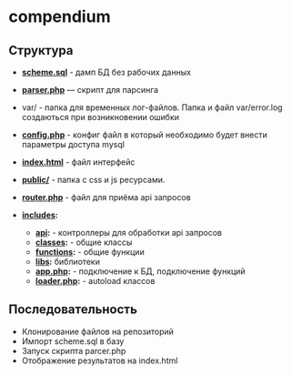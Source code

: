 # compendium

## Структура

* **[scheme.sql](scheme.sql)** - дамп БД без рабочих данных
* **[parser.php](parser.php)** — скрипт для парсинга
* var/ - папка для временных лог-файлов. Папка и файл var/error.log создаються при возникновении ошибки
* **[config.php](includes/config/config.php)** - конфиг файл в который необходимо будет внести параметры доступа mysql

* **[index.html](index.html)** - файл интерфейс
* **[public/](public/)** - папка с css и js ресурсами.
* **[router.php](router.php)** - файл для приёма api запросов

* **[includes](includes/):**
   * **[api](includes/api/):** - контроллеры для обработки api запросов
   * **[classes](includes/classes/):** - общие классы
   * **[functions](includes/functions/):** - общие функции
   * **[libs](includes/libs/):** библиотеки
   * **[app.php](includes/app.php):** - подключение к БД, подключение функций
   * **[loader.php](includes/loader.php):** - autoload классов


## Последовательность

* Клонирование файлов на репозиторий
* Импорт scheme.sql в базу
* Запуск скрипта parcer.php
* Отображение результатов на index.html
